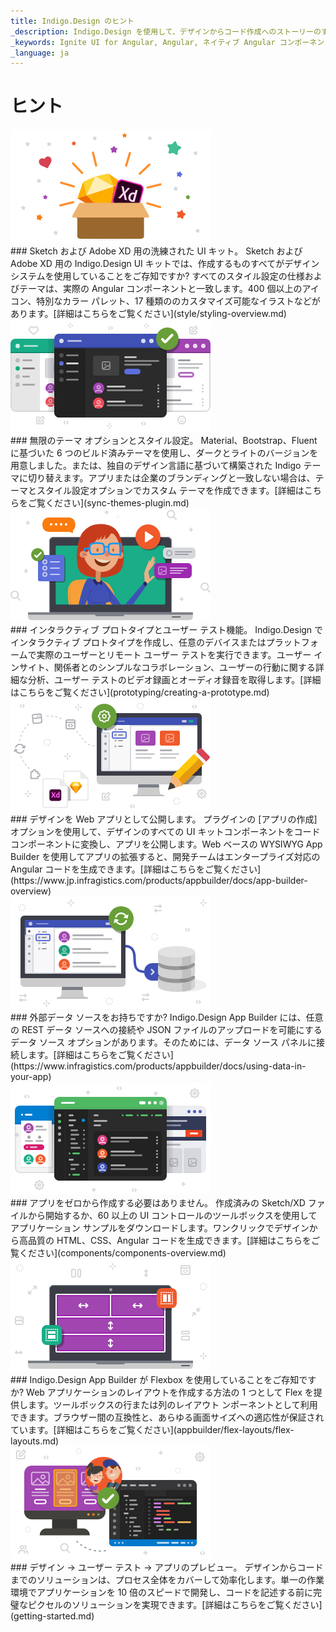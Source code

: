```yaml
---
title: Indigo.Design のヒント
_description: Indigo.Design を使用して、デザインからコード作成へのストーリーのすべての側面をすばやく発見します
_keywords: Ignite UI for Angular, Angular, ネイティブ Angular コンポーネント スイート, ネイティブ Angular コントロール, ネイティブ Angular コンポーネント, ネイティブ Angular コンポーネント ライブラリ, Angular グリッド, Angular データグリッド, Angular グリッドコントロール, Angular グリッドコンポーネント, コード生成, プロトタイピング, ユーザビリティ, ビデオ, 分析
_language: ja
---
```


# ヒント 

<div class="divider--half"></div>
<div class="divider--half"></div>
<div class="divider--half"></div>
<div class="divider--half"></div>
<div class="divider--half"></div>
<img class="responsive-img" src="images/tips1.png" srcset="images/tips1@2x.png 2x" />
<div class="divider--half"></div>
### Sketch および Adobe XD 用の洗練された UI キット。
Sketch および Adobe XD 用の Indigo.Design UI キットでは、作成するものすべてがデザイン システムを使用していることをご存知ですか? すべてのスタイル設定の仕様およびテーマは、実際の Angular コンポーネントと一致します。400 個以上のアイコン、特別なカラー パレット、17 種類ののカスタマイズ可能なイラストなどがあります。[詳細はこちらをご覧ください](style/styling-overview.md)

<div class="divider--half"></div>
<div class="divider--half"></div>
<div class="divider--half"></div>
<div class="divider--half"></div>
<div class="divider--half"></div>
<img class="responsive-img" src="images/tips2.png" srcset="images/tips2@2x.png 2x" />
<div class="divider--half"></div>
### 無限のテーマ オプションとスタイル設定。
Material、Bootstrap、Fluent に基づいた 6 つのビルド済みテーマを使用し、ダークとライトのバージョンを用意しました。または、独自のデザイン言語に基づいて構築された Indigo テーマに切り替えます。アプリまたは企業のブランディングと一致しない場合は、テーマとスタイル設定オプションでカスタム テーマを作成できます。[詳細はこちらをご覧ください](sync-themes-plugin.md)

<div class="divider--half"></div>
<div class="divider--half"></div>
<div class="divider--half"></div>
<div class="divider--half"></div>
<div class="divider--half"></div>
<img class="responsive-img" src="images/tips3.png" srcset="images/tips3@2x.png 2x" />
<div class="divider--half"></div>
### インタラクティブ プロトタイプとユーザー テスト機能。 
Indigo.Design でインタラクティブ プロトタイプを作成し、任意のデバイスまたはプラットフォームで実際のユーザーとリモート ユーザー テストを実行できます。ユーザー インサイト、関係者とのシンプルなコラボレーション、ユーザーの行動に関する詳細な分析、ユーザー テストのビデオ録画とオーディオ録音を取得します。[詳細はこちらをご覧ください](prototyping/creating-a-prototype.md)

<div class="divider--half"></div>
<div class="divider--half"></div>
<div class="divider--half"></div>
<div class="divider--half"></div>
<div class="divider--half"></div>
<img class="responsive-img" src="images/tips4.png" srcset="images/tips4@2x.png 2x" />
<div class="divider--half"></div>
### デザインを Web アプリとして公開します。
プラグインの [アプリの作成] オプションを使用して、デザインのすべての UI キットコンポーネントをコード コンポーネントに変換し、アプリを公開します。Web ベースの WYSIWYG App Builder を使用してアプリの拡張すると、開発チームはエンタープライズ対応の Angular コードを生成できます。[詳細はこちらをご覧ください](https://www.jp.infragistics.com/products/appbuilder/docs/app-builder-overview)

<div class="divider--half"></div>
<div class="divider--half"></div>
<div class="divider--half"></div>
<div class="divider--half"></div>
<div class="divider--half"></div>
<img class="responsive-img" src="images/tips5.png" srcset="images/tips5@2x.png 2x" />
<div class="divider--half"></div>
### 外部データ ソースをお持ちですか?
Indigo.Design App Builder には、任意の REST データ ソースへの接続や JSON ファイルのアップロードを可能にするデータ ソース オプションがあります。そのためには、データ ソース パネルに接続します。[詳細はこちらをご覧ください](https://www.infragistics.com/products/appbuilder/docs/using-data-in-your-app)

<div class="divider--half"></div>
<div class="divider--half"></div>
<div class="divider--half"></div>
<div class="divider--half"></div>
<div class="divider--half"></div>
<img class="responsive-img" src="images/tips6.png" srcset="images/tips6@2x.png 2x" />
<div class="divider--half"></div>
### アプリをゼロから作成する必要はありません。
作成済みの Sketch/XD ファイルから開始するか、60 以上の UI コントロールのツールボックスを使用してアプリケーション サンプルをダウンロードします。ワンクリックでデザインから高品質の HTML、CSS、Angular コードを生成できます。[詳細はこちらをご覧ください](components/components-overview.md)

<div class="divider--half"></div>
<div class="divider--half"></div>
<div class="divider--half"></div>
<div class="divider--half"></div>
<div class="divider--half"></div>
<img class="responsive-img" src="images/tips7.png" srcset="images/tips7@2x.png 2x" />
<div class="divider--half"></div>
### Indigo.Design App Builder が Flexbox を使用していることをご存知ですか?
Web アプリケーションのレイアウトを作成する方法の 1 つとして Flex を提供します。ツールボックスの行または列のレイアウト ンポーネントとして利用できます。ブラウザー間の互換性と、あらゆる画面サイズへの適応性が保証されています。[詳細はこちらをご覧ください](appbuilder/flex-layouts/flex-layouts.md)

<div class="divider--half"></div>
<div class="divider--half"></div>
<div class="divider--half"></div>
<div class="divider--half"></div>
<div class="divider--half"></div>
<img class="responsive-img" src="images/tips8.png" srcset="images/tips8@2x.png 2x" />
<div class="divider--half"></div>
### デザイン → ユーザー テスト → アプリのプレビュー。
デザインからコードまでのソリューションは、プロセス全体をカバーして効率化します。単一の作業環境でアプリケーションを 10 倍のスピードで開発し、コードを記述する前に完璧なピクセルのソリューションを実現できます。[詳細はこちらをご覧ください](getting-started.md)
